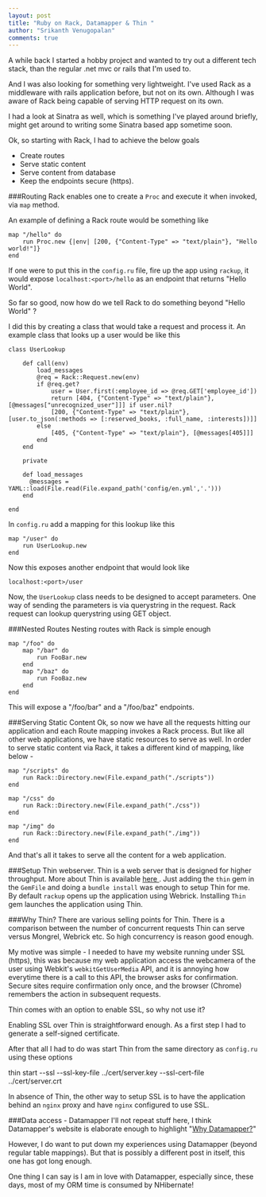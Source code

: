 ```yaml
--- 
layout: post
title: "Ruby on Rack, Datamapper & Thin "
author: "Srikanth Venugopalan"
comments: true
---
```


A while back I started a hobby project and wanted to try out a different tech stack, than the regular .net mvc or rails that I'm used to.

And I was also looking for something very lightweight. I've used Rack as a middleware with rails application before, but not on its own. Although I was aware of Rack being capable of serving HTTP request on its own.

I had a look at Sinatra as well, which is something I've played around briefly, might get around to writing some Sinatra based app sometime soon.

Ok, so starting with Rack, I had to achieve the below goals

- Create routes
- Serve static content
- Serve content from database
- Keep the endpoints secure (https).

###Routing
Rack enables one to create a `Proc` and execute it when invoked, via `map` method.

An example of defining a Rack route would be something like

    map "/hello" do
	    run Proc.new {|env| [200, {"Content-Type" => "text/plain"}, "Hello world!"]}
    end

If one were to put this in the `config.ru` file, fire up the app using `rackup`, it would expose `localhost:<port>/hello` as an endpoint that returns "Hello World".

So far so good, now how do we tell Rack to do something beyond "Hello World" ?

I did this by creating a class that would take a request and process it. An example class that looks up a user would be like this 

    class UserLookup
    
	    def call(env)
		    load_messages	
		    @req = Rack::Request.new(env)
		    if @req.get?
			    user = User.first(:employee_id => @req.GET['employee_id'])
			    return [404, {"Content-Type" => "text/plain"}, [@messages["unrecognized_user"]]] if user.nil? 
			    [200, {"Content-Type" => "text/plain"}, [user.to_json(:methods => [:reserved_books, :full_name, :interests])]]
		    else
			    [405, {"Content-Type" => "text/plain"}, [@messages[405]]]
		    end
	    end

	    private

	    def load_messages
	      @messages = YAML::load(File.read(File.expand_path('config/en.yml','.')))
	    end

    end

In `config.ru` add a mapping for this lookup like this

    map "/user" do
	    run UserLookup.new
    end

Now this exposes another endpoint that would look like

    localhost:<port>/user

Now, the `UserLookup` class needs to be designed to accept parameters. One way of sending the parameters is via querystring in the request. Rack request can lookup querystring using GET object.

###Nested Routes
Nesting routes with Rack is simple enough

    map "/foo" do
    	map "/bar" do
    		run FooBar.new
    	end
    	map "/baz" do
    		run FooBaz.new
    	end
    end
    
This will expose a "/foo/bar" and a "/foo/baz" endpoints. 

###Serving Static Content
Ok, so now we have all the requests hitting our application and each Route mapping invokes a Rack process. But like all other web applications, we have static resources to serve as well. In order to serve static content via Rack, it takes a different kind of mapping, like below -

    map "/scripts" do
    	run Rack::Directory.new(File.expand_path("./scripts"))
    end
    
    map "/css" do
    	run Rack::Directory.new(File.expand_path("./css"))
    end
    
    map "/img" do
    	run Rack::Directory.new(File.expand_path("./img"))
    end
    
And that's all it takes to serve all the content for a web application.

###Setup Thin webserver. 
Thin is a web server that is designed for higher throughput. More about Thin is available [here
](http://code.macournoyer.com/thin/). Just adding the `thin` gem in the `GemFile` and doing a `bundle install` was enough to setup Thin for me. By default `rackup` opens up the application using Webrick. Installing `Thin` gem launches the application using Thin.

###Why Thin?
There are various selling points for Thin. There is a comparison between the number of concurrent requests Thin can serve versus Mongrel, Webrick etc. So high concurrency is reason good enough.

My motive was simple - I needed to have my website running under SSL (https), this was because my web application access the webcamera of the user using Webkit's `webkitGetUserMedia` API, and it is annoying how everytime there is a call to this API, the browser asks for confirmation. Secure sites require confirmation only once, and the browser (Chrome) remembers the action in subsequent requests.

Thin comes with an option to enable SSL, so why not use it?

Enabling SSL over Thin is straightforward enough. As a first step I had to generate a self-signed certificate.

After that all I had to do was start Thin from the same directory as `config.ru` using these options

thin start --ssl --ssl-key-file ../cert/server.key --ssl-cert-file ../cert/server.crt

In absence of Thin, the other way to setup SSL is to have the application behind an `nginx` proxy and have `nginx` configured to use SSL.

###Data access - Datamapper
I'll not repeat stuff here, I think Datamapper's website is elaborate enough to highlight "[Why Datamapper?](http://datamapper.org/why.html)"

However, I do want to put down my experiences using Datamapper (beyond regular table mappings). But that is possibly a different post in itself, this one has got long enough. 

One thing I can say is I am in love with Datamapper, especially since, these days, most of my ORM time is consumed by NHibernate!




